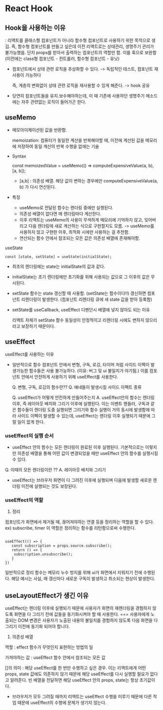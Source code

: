# React Hook


## Hook을 사용하는 이유

: 리액트를 클래스형 컴포넌트가 아니라 함수형 컴포넌트로 사용하기 위한 목적으로 생김.
즉, 함수형 컴포넌트를 만들고 싶은데 이전 리액트로는 상태관리, 생명주기 관리가 불가능했음. 단지 props를 받아서 출력하는 컴포넌트의 역할만 함. 이를 훅으로 보완함 (이전에는 class형 컴포넌트 - 컨트롤러, 함수형 컴포넌트 - 유닛)

- 컴포넌트에서 상태 관련 로직을 추상화할 수 있다.
-> 독립적인 테스트, 컴포넌트 재사용이 가능하다

    즉, 계층의 변화없이 상태 관련 로직을 재사용할 수 있게 해준다. -> hook 공유

- 당연히 컴포넌트들을 유지.보수해야하는데, 이 때 기존에 사용하던 셍명주기 메소드에는 자주 관련없는 로직이 들어가곤 한다.



## useMemo

- 메모아이제이션된 값을 반환함.

    memoization: 컴퓨터가 동일한 계산을 반복해야할 때, 이전에 계산된 값을 메모리에 저장하여 동일 계산의 반복 수행을 없애는 기술

- Syntax

    const memoizedValue = useMemo(() => computeExpensiveValue(a, b), [a, b]);

    - [a,b] : 의존성 배열. 해당 값이 변하는 경우에만 computeExpensiveValue(a, b) 가 다시 연산된다.
- 특징
    - useMemo로 전달된 함수는 렌더링 중에만 실행된다.
    - 의존성 배열이 없다면 매 렌더링마다 계산한다.
    - 이후 리액트는 useMemo의 사용이 무색하게 메모리에 기억하지 않고, 잊어버리고 다음 렌더링에 새로 계산하는 식으로 구현할지도 모름.
    -> useMemo를 사용하지 않고 구현한 이후, 최적화 시에만 사용하는 걸 추천함.
    - 연산되는 함수 안에서 참조되는 모든 값은 의존성 배열에 존재해야함.

useState

```
const [state, setState] = useState(initialState);

```

- 최초의 렌더링에는 state는 initialState의 값과 같다.
- initialState는 초기 렌더링에만 초기화를 위해 사용되는 값으로 그 이후의 값은 무시된다.
- setState 함수는 state 갱신할 때 사용함. (setState는 함수이다!!)
갱신하면 컴포넌트 리렌더링이 발생한다. (컴포넌트 리렌더링 큐에 새 state 값을 받아 등록함)
- setState를 useCallback, useEffect 디펜던시 배열에 넣지 않아도 되는 이유

    리액트 자체가 setState 함수 동일성이 안정적이고 리렌더링 시에도 변하지 않으리라고 보장하기 때문이다.

## useEffect

useEffect를 사용하는 이유

- 일반적으로 함수 컴포넌트 안에서 변형, 구독, 로깅, 타이머 처럼 사이드 이펙이 발생가능한 함수들은 사용 불가능하다. (이유: 버그 및 ui 불일치가 야기됨.)
이를 컴포넌트 안에서 안전하게 사용하기 위해 useEffect를 사용한다.

    Q. 변형, 구독, 로깅의 함수란??
    Q. 얘네들이 발생시킬 사이드 이펙트 종류

    Q. useEffect가 어떻게 안전하게 만들어주는지
    A. useEffect안의 함수는 렌더링 이후, 즉 레이아웃 배치와 그리기 이후에 실행된다.
    이는 이벤트 핸들러, 구독과 같은 함수들이 렌더링 도중 실행되면 그리기와 함수 실행이 거의 동시에 발생함에 따라 사이드 이펙이 발생할 수 있는데, useEffect는 렌더링 이후 실행되기 때문에 그럴 일이 없게 한다.

### useEffect의 실행 순서

- useEffect 안의 함수는 모든 렌더링이 완료된 이후 실행된다.
기본적으로는 이렇지만 의존성 배열을 통해 어떤 값이 변경되었을 때만 useEffect 안의 함수를 실행시킬 수 있다.

Q. 이때의 모든 렌더링이란 ??
A. 레이아웃 배치와 그리기

- useEffect는 브라우저 화면이 다 그려진 이후에 실행되며 다음에 발생할 새로운 렌더링 이전에 실행되는 것도 보장된다.

### useEffect의 역할

1. 정리

컴포넌트가 화면에서 제거될 때, 끊어져야하는 연결 등을 정리하는 역할을 할 수 있다. ex) subscribe, timer
이 역할은 정리하는 함수를 리턴함으로써 수행한다.

```

useEffect(() => {
   const subscription = props.source.subscribe();
   return () => {
   	subscription.unsubscribe();
   }
})

```

일반적으로 정리 함수는 메모리 누수 방지를 위해 ui가 화면에서 지워지기 전에 수행된다. 해당 예시는 사실, 매 갱신마다 새로운 구독이 발생하고 취소되는 현상이 발생한다.

## useLayoutEffect가 생긴 이유

useEffect는 렌더링 이후에 실행되기 때문에 사용자가 화면의 재렌더링을 경험하지 않도록 화면을 다 그리기 전에 값들을 동기화시켜야 할 때 사용한다.
=== 사용자에게 노출되는 DOM 변경은 사용자가 노출된 내용의 불일치를 경험하지 않도록 다음 화면을 다 그리기 이전에 동기화 되어야 합니다.

1. 의존성 배열

역할 : effect 함수가 무엇인지 표현하는 방법의 일

가져야하는 값 : useEffect 함수 안에서 참조되는 모든 값

[]의 의미 : 해당 useEffect를 한 번만 수행하고 싶은 경우. 이는 리액트에게 어떤 props, state 값에도 의존하지 않기 때문에 해당 useEffect를 다시 실행할 필요가 없다고 알려준다. 빈 배열을 전달하면 해당 useEffect 안의 props, state는 항상 초기값이다.

- 브라우저가 모두 그려질 때까지 리액트는 useEffect 수행을 미루기 때문에 다른 작업 때문에 useEffect의 수행에 문제가 생기지 않는다.